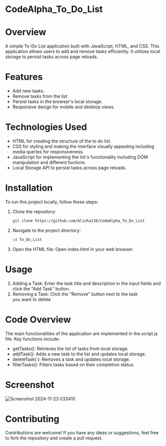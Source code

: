 # CodeAlpha_To_Do_List
# Overview
A simple To-Do List application built with JavaScript, HTML, and CSS. This application allows users to add and remove tasks efficiently. It utilizes local storage to persist tasks across page reloads.
# Features
- Add new tasks.
- Remove tasks from the list.
- Persist tasks in the browser's local storage.
- Responsive design for mobile and desktop views.
# Technologies Used
- HTML for creating the structure of the to do list.
- CSS for styling and making the interface visually appealing including media queries for responsiveness.
- JavaScript for implementing the list's functionality including DOM manipulation and different fuctions.
- Local Storage API to persist tasks across page reloads.
# Installation
To run this project locally, follow these steps:
1. Clone the repository:
   ```bash
   git clone https://github.com/Alisha138/CodeAlpha_To_Do_List
2. Navigate to the project directory:
   ```bash
   cd To_Do_List
3. Open the HTML file: Open index.html in your web browser.
# Usage
1. Adding a Task: Enter the task title and description in the input fields and click the "Add Task" button.
2. Removing a Task: Click the "Remove" button next to the task you want to delete
# Code Overview
The main functionalities of the application are implemented in the script.js file. Key functions include:
- getTasks(): Retrieves the list of tasks from local storage.
- addTask(): Adds a new task to the list and updates local storage.
- deleteTask( ): Removes a task and updates local storage.
- filterTasks(): Filters tasks based on their completion status.
# Screenshot
![Screenshot 2024-11-23 033410](https://github.com/user-attachments/assets/1ae015cc-36b1-4888-9e5c-c9d30db51942)
# Contributing
Contributions are welcome! If you have any ideas or suggestions, feel free to fork the repository and create a pull request.
